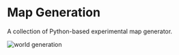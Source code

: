 # Map Generation

A collection of Python-based experimental map generator.

![world generation](https://i.imgur.com/5SHsHxp.gif)
